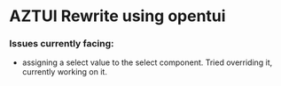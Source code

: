 # AZTUI Rewrite using opentui

### Issues currently facing:

- assigning a select value to the select component. Tried overriding it, currently working on it.
